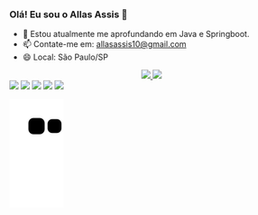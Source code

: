 ### Olá! Eu sou o Allas Assis 👋

- 🌱 Estou atualmente me aprofundando em Java e Springboot.
- 📫 Contate-me em: allasassis10@gmail.com
- 😄 Local: São Paulo/SP

<div align="center">
  <a href="https://github.com/allasassis">
  <img height="180em" src="https://github-readme-stats.vercel.app/api?username=allasassis&show_icons=true&theme=radical&include_all_commits=true&count_private=true"/>
  <img height="180em" src="https://github-readme-stats.vercel.app/api/top-langs/?username=allasassis&layout=compact&langs_count=7&theme=radical"/>
</div>
 
 <div> 
  <a href="https://www.youtube.com/channel/UCC85o1ZX_9384iNPjPm7Mvg" target="_blank"><img src="https://img.shields.io/badge/YouTube-FF0000?style=for-the-badge&logo=youtube&logoColor=white" target="_blank"></a>
  <a href="https://instagram.com/allasassis2" target="_blank"><img src="https://img.shields.io/badge/-Instagram-%23E4405F?style=for-the-badge&logo=instagram&logoColor=white" target="_blank"></a>
 <a href="https://discord.gg/Heisk" target="_blank"><img src="https://img.shields.io/badge/Discord-7289DA?style=for-the-badge&logo=discord&logoColor=white" target="_blank"></a> 
  <a href = "mailto:allasassis10@gmail.com"><img src="https://img.shields.io/badge/-Gmail-%23333?style=for-the-badge&logo=gmail&logoColor=white" target="_blank"></a>
  <a href="https://www.linkedin.com/in/allasassis/" target="_blank"><img src="https://img.shields.io/badge/-LinkedIn-%230077B5?style=for-the-badge&logo=linkedin&logoColor=white" target="_blank"></a> 
 
  ![Snake animation](https://github.com/rafaballerini/rafaballerini/blob/output/github-contribution-grid-snake.svg)
 
</div>
  
